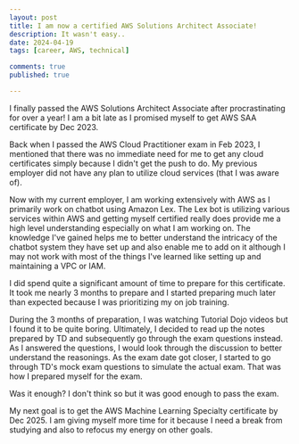 ```yaml
---
layout: post
title: I am now a certified AWS Solutions Architect Associate!
description: It wasn't easy..
date: 2024-04-19
tags: [career, AWS, technical]

comments: true
published: true

---
```

I finally passed the AWS Solutions Architect Associate after procrastinating for over a year! I am a bit late as I promised myself to get AWS SAA certificate by Dec 2023.

Back when I passed the AWS Cloud Practitioner exam in Feb 2023, I mentioned that there was no immediate need for me to get any cloud certificates simply because I didn't get the push to do. My previous employer did not have any plan to utilize cloud services (that I was aware of).

Now with my current employer, I am working extensively with AWS as I primarily work on chatbot using Amazon Lex. The Lex bot is utilizing various services within AWS and getting myself certified really does provide me a high level understanding especially on what I am working on. The knowledge I've gained helps me to better understand the intricacy of the chatbot system they have set up and also enable me to add on it although I may not work with most of the things I've learned like setting up and maintaining a VPC or IAM.

I did spend quite a significant amount of time to prepare for this certificate. It took me nearly 3 months to prepare and I started preparing much later than expected because I was prioritizing my on job training.

During the 3 months of preparation, I was watching Tutorial Dojo videos but I found it to be quite boring. Ultimately, I decided to read up the notes prepared by TD and subsequently go through the exam questions instead. As I answered the questions, I would look through the discussion to better understand the reasonings. As the exam date got closer, I started to go through TD's mock exam questions to simulate the actual exam. That was how I prepared myself for the exam.

Was it enough? I don't think so but it was good enough to pass the exam.

My next goal is to get the AWS Machine Learning Specialty certificate by Dec 2025. I am giving myself more time for it because I need a break from studying and also to refocus my energy on other goals.

